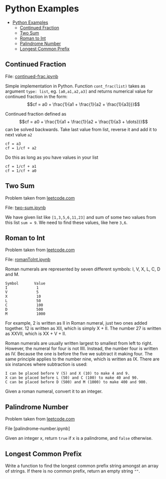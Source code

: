# Python Examples

- [Python Examples](#python-examples)
  - [Continued Fraction](#continued-fraction)
  - [Two Sum](#two-sum)
  - [Roman to Int](#roman-to-int)
  - [Palindrome Number](#palindrome-number)
  - [Longest Common Prefix](#longest-common-prefix)

## Continued Fraction

File: [continued-frac.ipynb](continued-frac.ipynb)

Simple implementation in Python. Function `cont_frac(list)` takes as argument `type: list`, eg. `[a0,a1,a2,a3]` and returns numerical value for continued fraction in the form:
$$cf = a0 + \frac{1}{a1 + \frac{1}{a2 + \frac{1}{a3}}}$$

Continued fraction defined as
$$cf = a0 + \frac{1}{a1 + \frac{1}{a2 + \frac{1}{a3 + \dots}}}$$
can be solved backwards. Take last value from list, reverse it and add it to next value `a2`
```
cf = a3
cf = 1/cf + a2
```
Do this as long as you have values in your list
```
cf = 1/cf + a1
cf = 1/cf + a0
```

## Two Sum

Problem taken from [leetcode.com](https://leetcode.com/)

File: [two-sum.ipynb](two-sum.ipynb)

We have given list like `[1,3,5,6,11,23]` and sum of some two values from this list `sum = 9`. We need to find these values, like here `3,6`.

## Roman to Int

Problem taken from [leetcode.com](https://leetcode.com/)

File: [romanToInt.ipynb](romanToInt.ipynb)

Roman numerals are represented by seven different symbols: I, V, X, L, C, D and M.

```
Symbol       Value
I             1
V             5
X             10
L             50
C             100
D             500
M             1000
```

For example, 2 is written as II in Roman numeral, just two ones added together. 12 is written as XII, which is simply X + II. The number 27 is written as XXVII, which is XX + V + II.

Roman numerals are usually written largest to smallest from left to right. However, the numeral for four is not IIII. Instead, the number four is written as IV. Because the one is before the five we subtract it making four. The same principle applies to the number nine, which is written as IX. There are six instances where subtraction is used:

    I can be placed before V (5) and X (10) to make 4 and 9. 
    X can be placed before L (50) and C (100) to make 40 and 90. 
    C can be placed before D (500) and M (1000) to make 400 and 900.

Given a roman numeral, convert it to an integer.

## Palindrome Number

Problem taken from [leetcode.com](https://leetcode.com/)

File [palindrome-number.ipynb]

Given an integer x, return `true` if x is a palindrome, and `false` otherwise. 

## Longest Common Prefix

Write a function to find the longest common prefix string amongst an array of strings. If there is no common prefix, return an empty string `""`.